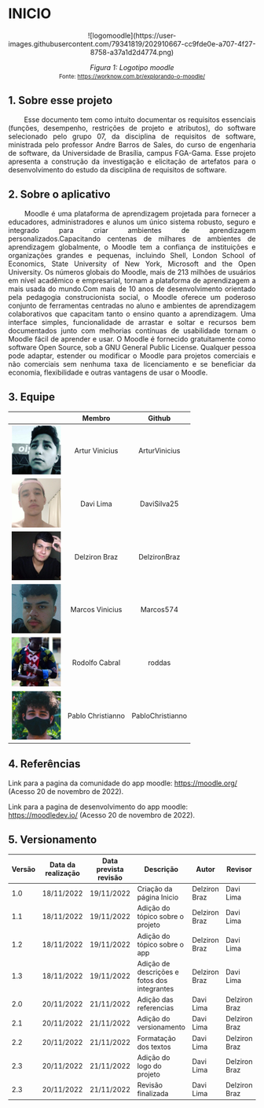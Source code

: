 # INICIO

<center>
![logomoodle](https://user-images.githubusercontent.com/79341819/202910667-cc9fde0e-a707-4f27-8758-a37a1d2d4774.png)

*Figura 1: Logotipo moodle*   
<small>Fonte: https://worknow.com.br/explorando-o-moodle/</small></center>

## 1. Sobre esse projeto

<p align = "justify"> &emsp;&emsp; Esse documento tem como intuito documentar os requisitos essenciais (funções, desempenho, restrições de projeto e atributos), do software selecionado pelo grupo 07, da disciplina de requisitos de software, ministrada pelo professor Andre Barros de Sales, do curso de engenharia de software, da Universidade de Brasília, campus FGA-Gama. Esse projeto apresenta a construção da investigação e elicitação de artefatos para o desenvolvimento do estudo da disciplina de requisitos de software.</p>

## 2. Sobre o aplicativo

<p align = "justify"> &emsp;&emsp; Moodle é uma plataforma de aprendizagem projetada para fornecer a educadores, administradores e alunos um único sistema robusto, seguro e integrado para criar ambientes de aprendizagem personalizados.Capacitando centenas de milhares de ambientes de aprendizagem globalmente, o Moodle tem a confiança de instituições e organizações grandes e pequenas, incluindo Shell, London School of Economics, State University of New York, Microsoft and the Open University. Os números globais do Moodle, mais de 213 milhões de usuários em nível acadêmico e empresarial, tornam a plataforma de aprendizagem a mais usada do mundo.Com mais de 10 anos de desenvolvimento orientado pela pedagogia construcionista social, o Moodle oferece um poderoso conjunto de ferramentas centradas no aluno e ambientes de aprendizagem colaborativos que capacitam tanto o ensino quanto a aprendizagem. Uma interface simples, funcionalidade de arrastar e soltar e recursos bem documentados junto com melhorias contínuas de usabilidade tornam o Moodle fácil de aprender e usar. O Moodle é fornecido gratuitamente como software Open Source, sob a GNU General Public License. Qualquer pessoa pode adaptar, estender ou modificar o Moodle para projetos comerciais e não comerciais sem nenhuma taxa de licenciamento e se beneficiar da economia, flexibilidade e outras vantagens de usar o Moodle.</p>

## 3. Equipe

<center>

|                                                                    |      Membro       |      Github      |
| :----------------------------------------------------------------: | :---------------: | :--------------: |
|  <img src="./Assets/integrantes/arthur-vinicius.png" width="100">  |  Artur Vinicius   |  ArturVinicius   |
|     <img src="./Assets/integrantes/davi-lima.png" width="100">     |     Davi Lima     |   DaviSilva25    |
|   <img src="./Assets/integrantes/delziron-braz.jpg" width="100">   |   Delziron Braz   |   DelzironBraz   |
|  <img src="./Assets/integrantes/marcos-vinicius.png" width="100">  |  Marcos Vinicius  |    Marcos574     |
|  <img src="./Assets/integrantes/rodolfo-cabral.jpg" width="100">   |  Rodolfo Cabral   |      roddas      |
| <img src="./Assets/integrantes/pablo-christianno.png" width="100"> | Pablo Christianno | PabloChristianno |

</center>

## 4. Referências

Link para a pagina da comunidade do app moodle: <https://moodle.org/> (Acesso 20 de novembro de 2022).

Link para a pagina de desenvolvimento do app moodle: <https://moodledev.io/> (Acesso 20 de novembro de 2022).

## 5. Versionamento

| Versão | Data da realização | Data prevista revisão | Descrição | Autor | Revisor |
|--------|------|------|-----------|-------|---------|
| 1.0    | 18/11/2022 | 19/11/2022 | Criação da página Inicio | Delziron Braz | Davi Lima |
| 1.1    | 18/11/2022 | 19/11/2022 | Adição do tópico sobre o projeto | Delziron Braz | Davi Lima |
| 1.2    | 18/11/2022 | 19/11/2022 | Adição do tópico sobre o app | Delziron Braz | Davi Lima |
| 1.3    | 18/11/2022 | 19/11/2022 | Adição de descrições e fotos dos integrantes | Delziron Braz | Davi Lima |
| 2.0    | 20/11/2022 | 21/11/2022 | Adição das referencias | Davi Lima | Delziron Braz |
| 2.1    | 20/11/2022 | 21/11/2022 | Adição do versionamento | Davi Lima | Delziron Braz |
| 2.2    | 20/11/2022 | 21/11/2022 | Formatação dos textos | Davi Lima | Delziron Braz |
| 2.3    | 20/11/2022 | 21/11/2022 | Adição do logo do projeto | Davi Lima | Delziron Braz |
| 2.3    | 20/11/2022 | 21/11/2022 | Revisão finalizada | Davi Lima | Delziron Braz |
